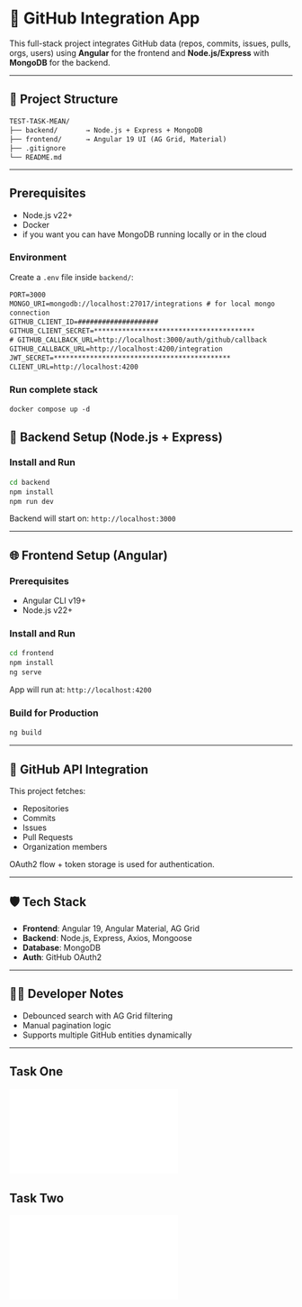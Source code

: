 # 🧩 GitHub Integration App

This full-stack project integrates GitHub data (repos, commits, issues, pulls, orgs, users) using **Angular** for the frontend and **Node.js/Express** with **MongoDB** for the backend.

---

## 📁 Project Structure

```
TEST-TASK-MEAN/
├── backend/       → Node.js + Express + MongoDB
├── frontend/      → Angular 19 UI (AG Grid, Material)
├── .gitignore
└── README.md
```

---

## Prerequisites

- Node.js v22+
- Docker
- if you want you can have MongoDB running locally or in the cloud

### Environment

Create a `.env` file inside `backend/`:

```env
PORT=3000
MONGO_URI=mongodb://localhost:27017/integrations # for local mongo connection
GITHUB_CLIENT_ID=####################
GITHUB_CLIENT_SECRET=****************************************
# GITHUB_CALLBACK_URL=http://localhost:3000/auth/github/callback
GITHUB_CALLBACK_URL=http://localhost:4200/integration
JWT_SECRET=********************************************
CLIENT_URL=http://localhost:4200

```

### Run complete stack

```
docker compose up -d
```

## 🚀 Backend Setup (Node.js + Express)

### Install and Run

```bash
cd backend
npm install
npm run dev
```

Backend will start on: `http://localhost:3000`

---

## 🌐 Frontend Setup (Angular)

### Prerequisites

- Angular CLI v19+
- Node.js v22+

### Install and Run

```bash
cd frontend
npm install
ng serve
```

App will run at: `http://localhost:4200`

### Build for Production

```bash
ng build
```

---

## 🔗 GitHub API Integration

This project fetches:

- Repositories
- Commits
- Issues
- Pull Requests
- Organization members

OAuth2 flow + token storage is used for authentication.

---

## 🛡️ Tech Stack

- **Frontend**: Angular 19, Angular Material, AG Grid
- **Backend**: Node.js, Express, Axios, Mongoose
- **Database**: MongoDB
- **Auth**: GitHub OAuth2

---

## 👨‍💻 Developer Notes

- Debounced search with AG Grid filtering
- Manual pagination logic
- Supports multiple GitHub entities dynamically

---

## Task One

![](./assets/task-one.pdf)

## Task Two

![](./assets/task-two.pdf)
